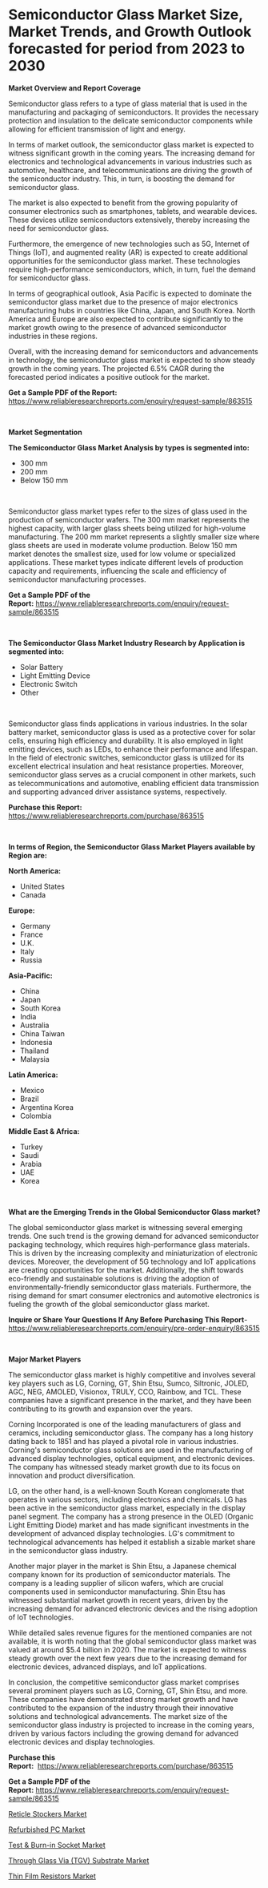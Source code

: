<p><h1>Semiconductor Glass Market Size, Market Trends, and Growth Outlook forecasted for period from 2023 to 2030</h1></p><p><strong>Market Overview and Report Coverage</strong></p>
<p><p>Semiconductor glass refers to a type of glass material that is used in the manufacturing and packaging of semiconductors. It provides the necessary protection and insulation to the delicate semiconductor components while allowing for efficient transmission of light and energy.</p><p>In terms of market outlook, the semiconductor glass market is expected to witness significant growth in the coming years. The increasing demand for electronics and technological advancements in various industries such as automotive, healthcare, and telecommunications are driving the growth of the semiconductor industry. This, in turn, is boosting the demand for semiconductor glass.</p><p>The market is also expected to benefit from the growing popularity of consumer electronics such as smartphones, tablets, and wearable devices. These devices utilize semiconductors extensively, thereby increasing the need for semiconductor glass.</p><p>Furthermore, the emergence of new technologies such as 5G, Internet of Things (IoT), and augmented reality (AR) is expected to create additional opportunities for the semiconductor glass market. These technologies require high-performance semiconductors, which, in turn, fuel the demand for semiconductor glass.</p><p>In terms of geographical outlook, Asia Pacific is expected to dominate the semiconductor glass market due to the presence of major electronics manufacturing hubs in countries like China, Japan, and South Korea. North America and Europe are also expected to contribute significantly to the market growth owing to the presence of advanced semiconductor industries in these regions.</p><p>Overall, with the increasing demand for semiconductors and advancements in technology, the semiconductor glass market is expected to show steady growth in the coming years. The projected 6.5% CAGR during the forecasted period indicates a positive outlook for the market.</p></p>
<p><strong>Get a Sample PDF of the Report:</strong> <a href="https://www.reliableresearchreports.com/enquiry/request-sample/863515">https://www.reliableresearchreports.com/enquiry/request-sample/863515</a></p>
<p>&nbsp;</p>
<p><strong>Market Segmentation</strong></p>
<p><strong>The Semiconductor Glass Market Analysis by types is segmented into:</strong></p>
<p><ul><li>300 mm</li><li>200 mm</li><li>Below 150 mm</li></ul></p>
<p>&nbsp;</p>
<p><p>Semiconductor glass market types refer to the sizes of glass used in the production of semiconductor wafers. The 300 mm market represents the highest capacity, with larger glass sheets being utilized for high-volume manufacturing. The 200 mm market represents a slightly smaller size where glass sheets are used in moderate volume production. Below 150 mm market denotes the smallest size, used for low volume or specialized applications. These market types indicate different levels of production capacity and requirements, influencing the scale and efficiency of semiconductor manufacturing processes.</p></p>
<p><strong>Get a Sample PDF of the Report:</strong>&nbsp;<a href="https://www.reliableresearchreports.com/enquiry/request-sample/863515">https://www.reliableresearchreports.com/enquiry/request-sample/863515</a></p>
<p>&nbsp;</p>
<p><strong>The Semiconductor Glass Market Industry Research by Application is segmented into:</strong></p>
<p><ul><li>Solar Battery</li><li>Light Emitting Device</li><li>Electronic Switch</li><li>Other</li></ul></p>
<p>&nbsp;</p>
<p><p>Semiconductor glass finds applications in various industries. In the solar battery market, semiconductor glass is used as a protective cover for solar cells, ensuring high efficiency and durability. It is also employed in light emitting devices, such as LEDs, to enhance their performance and lifespan. In the field of electronic switches, semiconductor glass is utilized for its excellent electrical insulation and heat resistance properties. Moreover, semiconductor glass serves as a crucial component in other markets, such as telecommunications and automotive, enabling efficient data transmission and supporting advanced driver assistance systems, respectively.</p></p>
<p><strong>Purchase this Report:</strong>&nbsp; <a href="https://www.reliableresearchreports.com/purchase/863515">https://www.reliableresearchreports.com/purchase/863515</a></p>
<p>&nbsp;</p>
<p><strong>In terms of Region, the Semiconductor Glass Market Players available by Region are:</strong></p>
<p>
    <p> <strong> North America: </strong>
        <ul>
            <li>United States</li>
            <li>Canada</li>
        </ul>
        </p> 
    <p> <strong> Europe: </strong>
        <ul>
            <li>Germany</li>
            <li>France</li>
            <li>U.K.</li>
            <li>Italy</li>
            <li>Russia</li>
        </ul>
        </p> 
    <p> <strong> Asia-Pacific: </strong>
        <ul>
            <li>China</li>
            <li>Japan</li>
            <li>South Korea</li>
            <li>India</li>
            <li>Australia</li>
            <li>China Taiwan</li>
            <li>Indonesia</li>
            <li>Thailand</li>
            <li>Malaysia</li>
        </ul>
        </p> 
    <p> <strong> Latin America: </strong>
        <ul>
            <li>Mexico</li>
            <li>Brazil</li>
            <li>Argentina Korea</li>
            <li>Colombia</li>
        </ul>
        </p> 
    <p> <strong> Middle East & Africa: </strong>
        <ul>
            <li>Turkey</li>
            <li>Saudi</li>
            <li>Arabia</li>
            <li>UAE</li>
            <li>Korea</li>
        </ul>
    </p>
    </p>
<p>&nbsp;</p>
<p><strong>What are the Emerging Trends in the Global Semiconductor Glass market?</strong></p>
<p><p>The global semiconductor glass market is witnessing several emerging trends. One such trend is the growing demand for advanced semiconductor packaging technology, which requires high-performance glass materials. This is driven by the increasing complexity and miniaturization of electronic devices. Moreover, the development of 5G technology and IoT applications are creating opportunities for the market. Additionally, the shift towards eco-friendly and sustainable solutions is driving the adoption of environmentally-friendly semiconductor glass materials. Furthermore, the rising demand for smart consumer electronics and automotive electronics is fueling the growth of the global semiconductor glass market.</p></p>
<p><strong>Inquire or Share Your Questions If Any Before Purchasing This Report</strong>- <a href="https://www.reliableresearchreports.com/enquiry/pre-order-enquiry/863515">https://www.reliableresearchreports.com/enquiry/pre-order-enquiry/863515</a></p>
<p>&nbsp;</p>
<p><strong>Major Market Players</strong></p>
<p><p>The semiconductor glass market is highly competitive and involves several key players such as LG, Corning, GT, Shin Etsu, Sumco, Siltronic, JOLED, AGC, NEG, AMOLED, Visionox, TRULY, CCO, Rainbow, and TCL. These companies have a significant presence in the market, and they have been contributing to its growth and expansion over the years.</p><p>Corning Incorporated is one of the leading manufacturers of glass and ceramics, including semiconductor glass. The company has a long history dating back to 1851 and has played a pivotal role in various industries. Corning's semiconductor glass solutions are used in the manufacturing of advanced display technologies, optical equipment, and electronic devices. The company has witnessed steady market growth due to its focus on innovation and product diversification.</p><p>LG, on the other hand, is a well-known South Korean conglomerate that operates in various sectors, including electronics and chemicals. LG has been active in the semiconductor glass market, especially in the display panel segment. The company has a strong presence in the OLED (Organic Light Emitting Diode) market and has made significant investments in the development of advanced display technologies. LG's commitment to technological advancements has helped it establish a sizable market share in the semiconductor glass industry.</p><p>Another major player in the market is Shin Etsu, a Japanese chemical company known for its production of semiconductor materials. The company is a leading supplier of silicon wafers, which are crucial components used in semiconductor manufacturing. Shin Etsu has witnessed substantial market growth in recent years, driven by the increasing demand for advanced electronic devices and the rising adoption of IoT technologies.</p><p>While detailed sales revenue figures for the mentioned companies are not available, it is worth noting that the global semiconductor glass market was valued at around $5.4 billion in 2020. The market is expected to witness steady growth over the next few years due to the increasing demand for electronic devices, advanced displays, and IoT applications.</p><p>In conclusion, the competitive semiconductor glass market comprises several prominent players such as LG, Corning, GT, Shin Etsu, and more. These companies have demonstrated strong market growth and have contributed to the expansion of the industry through their innovative solutions and technological advancements. The market size of the semiconductor glass industry is projected to increase in the coming years, driven by various factors including the growing demand for advanced electronic devices and display technologies.</p></p>
<p><strong>Purchase this Report:</strong>&nbsp;&nbsp;<a href="https://www.reliableresearchreports.com/purchase/863515">https://www.reliableresearchreports.com/purchase/863515</a></p>
<p></p>
<p><strong>Get a Sample PDF of the Report:</strong>&nbsp;<a href="https://www.reliableresearchreports.com/enquiry/request-sample/863515">https://www.reliableresearchreports.com/enquiry/request-sample/863515</a></p>
<p><p><a href="https://medium.com/@royalhoeger626/reticle-stockers-market-share-evolution-and-market-growth-trends-2023-2030-2405b3f5b6aa">Reticle Stockers Market</a></p><p><a href="https://medium.com/@jerrodhilll68/decoding-refurbished-pc-market-metrics-market-share-trends-and-growth-patterns-1226fe648792">Refurbished PC Market</a></p><p><a href="https://medium.com/@birdielynch645/test-amp-burn-in-socket-nbsp-market-focuses-on-market-share-size-and-projected-forecast-till-afc527d53a9b">Test & Burn-in Socket Market</a></p><p><a href="https://medium.com/@dougschmidt645/through-glass-via-tgv-substrate-market-exploring-market-share-market-trends-and-future-growth-4d41d06b18a8">Through Glass Via (TGV) Substrate Market</a></p><p><a href="https://medium.com/@kelsitorphy644/thin-film-resistors-market-size-cagr-trends-2024-2030-121b38c86159">Thin Film Resistors Market</a></p></p>